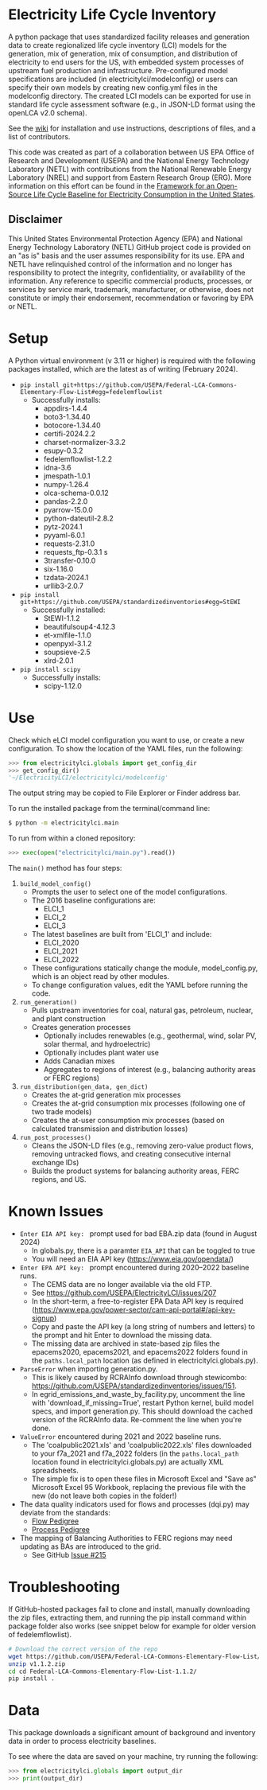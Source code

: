 # Electricity Life Cycle Inventory

A python package that uses standardized facility releases and generation data to create regionalized life cycle inventory (LCI) models for the generation, mix of generation, mix of consumption, and distribution of electricity to end users for the US, with embedded system processes of upstream fuel production and infrastructure.
Pre-configured model specifications are included (in electricitylci/modelconfig) or users can specify their own models by creating new config.yml files in the modelconfig directory. The created LCI models can be exported for use in standard life cycle assessment software (e.g., in JSON-LD format using the openLCA v2.0 schema).

See the [wiki](http://github.com/USEPA/ElectricityLCI/wiki) for installation and use instructions, descriptions of files, and a list of contributors.

This code was created as part of a collaboration between US EPA Office of Research and Development (USEPA) and the National Energy Technology Laboratory (NETL) with contributions from the National Renewable Energy Laboratory (NREL) and support from Eastern Research Group (ERG). More information on this effort can be found in the [Framework for an Open-Source Life Cycle Baseline for Electricity Consumption in the United States](https://netl.doe.gov/energy-analysis/details?id=4004).

## Disclaimer

This United States Environmental Protection Agency (EPA) and National Energy Technology Laboratory (NETL) GitHub project code is provided on an "as is" basis
and the user assumes responsibility for its use. EPA and NETL have relinquished control of the information and no longer
has responsibility to protect the integrity, confidentiality, or availability of the information.
Any reference to specific commercial products, processes, or services by service mark, trademark, manufacturer,
or otherwise, does not constitute or imply their endorsement, recommendation or favoring by EPA or NETL.

# Setup
A Python virtual environment (v 3.11 or higher) is required with the following packages installed, which are the latest as of writing (February 2024).

+ `pip install git+https://github.com/USEPA/Federal-LCA-Commons-Elementary-Flow-List#egg=fedelemflowlist`
    * Successfully installs:
        + appdirs-1.4.4
        + boto3-1.34.40
        + botocore-1.34.40
        + certifi-2024.2.2
        + charset-normalizer-3.3.2
        + esupy-0.3.2
        + fedelemflowlist-1.2.2
        + idna-3.6
        + jmespath-1.0.1
        + numpy-1.26.4
        + olca-schema-0.0.12
        + pandas-2.2.0
        + pyarrow-15.0.0
        + python-dateutil-2.8.2
        + pytz-2024.1
        + pyyaml-6.0.1
        + requests-2.31.0
        + requests_ftp-0.3.1 s
        + 3transfer-0.10.0
        + six-1.16.0
        + tzdata-2024.1
        + urllib3-2.0.7
+ `pip install git+https://github.com/USEPA/standardizedinventories#egg=StEWI`
    * Successfully installed:
        + StEWI-1.1.2
        + beautifulsoup4-4.12.3
        + et-xmlfile-1.1.0
        + openpyxl-3.1.2
        + soupsieve-2.5
        + xlrd-2.0.1
+ `pip install scipy`
    * Successfully installs:
        + scipy-1.12.0


# Use
Check which eLCI model configuration you want to use, or create a new configuration.
To show the location of the YAML files, run the following:

```py
>>> from electricitylci.globals import get_config_dir
>>> get_config_dir()
'~/ElectricityLCI/electricitylci/modelconfig'
```

The output string may be copied to File Explorer or Finder address bar.

To run the installed package from the terminal/command line:

```sh
$ python -m electricitylci.main
```

To run from within a cloned repository:

```py
>>> exec(open("electricitylci/main.py").read())
```

The `main()` method has four steps:

1. `build_model_config()`
    - Prompts the user to select one of the model configurations.
    - The 2016 baseline configurations are:
        * ELCI_1
        * ELCI_2
        * ELCI_3
    - The latest baselines are built from 'ELCI_1' and include:
        * ELCI_2020
        * ELCI_2021
        * ELCI_2022
    - These configurations statically change the module, model_config.py, which is an object read by other modules.
    - To change configuration values, edit the YAML before running the code.
2. `run_generation()`
    - Pulls upstream inventories for coal, natural gas, petroleum, nuclear, and plant construction
    - Creates generation processes
        * Optionally includes renewables (e.g., geothermal, wind, solar PV, solar thermal, and hydroelectric)
        * Optionally includes plant water use
        * Adds Canadian mixes
        * Aggregates to regions of interest (e.g., balancing authority areas or FERC regions)
3. `run_distribution(gen_data, gen_dict)`
    - Creates the at-grid generation mix processes
    - Creates the at-grid consumption mix processes (following one of two trade models)
    - Creates the at-user consumption mix processes (based on calculated transmission and distribution losses)
4. `run_post_processes()`
    - Cleans the JSON-LD files (e.g., removing zero-value product flows, removing untracked flows, and creating consecutive internal exchange IDs)
    - Builds the product systems for balancing authority areas, FERC regions, and US.


# Known Issues
* `Enter EIA API key: ` prompt used for bad EBA.zip data (found in August 2024)
    - In globals.py, there is a paramter `EIA_API` that can be toggled to true
    - You will need an EIA API key (https://www.eia.gov/opendata/)
* `Enter EPA API key: ` prompt encountered during 2020–2022 baseline runs.
    - The CEMS data are no longer available via the old FTP.
    - See https://github.com/USEPA/ElectricityLCI/issues/207
    - In the short-term, a free-to-register EPA Data API key is required (https://www.epa.gov/power-sector/cam-api-portal#/api-key-signup)
    - Copy and paste the API key (a long string of numbers and letters) to the prompt and hit Enter to download the missing data.
    - The missing data are archived in state-based zip files the epacems2020, epacems2021, and epacems2022 folders found in the `paths.local_path` location (as defined in electricitylci.globals.py).
* `ParseError` when importing generation.py.
    - This is likely caused by RCRAInfo download through stewicombo: https://github.com/USEPA/standardizedinventories/issues/151.
    - In egrid_emissions_and_waste_by_facility.py, uncomment the line with 'download_if_missing=True', restart Python kernel, build model specs, and import generation.py. This should download the cached version of the RCRAInfo data. Re-comment the line when you're done.
* `ValueError` encountered during 2021 and 2022 baseline runs.
    - The 'coalpublic2021.xls' and 'coalpublic2022.xls' files downloaded to your f7a_2021 and f7a_2022 folders (in the `paths.local_path` location found in electricitylci.globals.py) are actually XML spreadsheets.
    - The simple fix is to open these files in Microsoft Excel and "Save as" Microsoft Excel 95 Workbook, replacing the previous file with the new (do not leave both copies in the folder!)
* The data quality indicators used for flows and processes (dqi.py) may deviate from the standards:
    - [Flow Pedigree](https://www.lcacommons.gov/lca-collaboration/National_Renewable_Energy_Laboratory/USLCI_Database_Public/dataset/DQ_SYSTEM/d13b2bc4-5e84-4cc8-a6be-9101ebb252ff)
    - [Process Pedigree](https://www.lcacommons.gov/lca-collaboration/National_Renewable_Energy_Laboratory/USLCI_Database_Public/dataset/DQ_SYSTEM/70bf370f-9912-4ec1-baa3-fbd4eaf85a10)
* The mapping of Balancing Authorities to FERC regions may need updating as BAs are introduced to the grid.
    - See GitHub [Issue #215](https://github.com/USEPA/ElectricityLCI/issues/215)

# Troubleshooting
If GitHub-hosted packages fail to clone and install, manually downloading the zip files, extracting them, and running the pip install command within package folder also works (see snippet below for example for older version of fedelemflowlist).

```bash
# Download the correct version of the repo
wget https://github.com/USEPA/Federal-LCA-Commons-Elementary-Flow-List/archive/refs/tags/v1.1.2.zip
unzip v1.1.2.zip
cd cd Federal-LCA-Commons-Elementary-Flow-List-1.1.2/
pip install .
```

# Data
This package downloads a significant amount of background and inventory data in order to process electricity baselines.

To see where the data are saved on your machine, try running the following:

```python
>>> from electricitylci.globals import output_dir
>>> print(output_dir)
```
